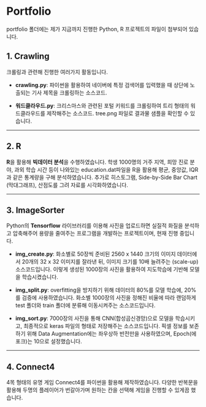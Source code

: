 # Portfolio
portfolio 폴더에는 제가 지금까지 진행한 Python, R 프로젝트의 파일이 첨부되어 있습니다. 

## 1. Crawling
   
   크롤링과 관련해 진행한 여러가지 활동입니다.
   - **crawling.py**: 파이썬을 활용하여 네이버에 특정 검색어를 입력했을 때 상단에 노출되는 기사 제목을 크롤링하는 소스코드. 
   
   - **워드클라우드.py**: 크리스마스와 관련된 포털 키워드를 크롤링하여 트리 형태의 워드클라우드를 제작해주는 소스코드. tree.png 파일로 결과물 샘플을 확인할 수 있습니다.

---

## 2. R

   **R**을 활용해 **빅데이터 분석**을 수행하였습니다. 
   학생 1000명의 거주 지역, 희망 진로 분야, 과외 학습 시간 등이 나와있는 education.dat파일을 R을 활용해 평균, 중앙값, IQR과 같은 통계량을 구해 분석하였습니다. 추가로 히스토그램, Side-by-Side Bar Chart (막대그래프), 산점도를 그려 자료를 시각화하였습니다. 

---

## 3. ImageSorter
   
   Python의 **Tensorflow** 라이브러리를 이용해 사진을 업로드하면 실질적 화질을 분석하고 압축해주어 용량을 줄여주는 프로그램을 개발하는 프로젝트이며, 현재 진행 중입니다. 
   
   - **img_create.py**: 화소별로 50장씩 준비된 2560 x 1440 크기의 이미지 데이터에서 20개의 32 x 32 이미지를 잘라낸 뒤, 이미지 크기를 10배 늘려주는 (scale-up) 소스코드입니다. 이렇게 생성된 1000장의 사진을 활용하여 지도학습에 기반해 모델을 학습시켰습니다. 
   
   - **img_split.py**: overfitting을 방지하기 위해 데이터의 80%를 모델 학습에, 20%를 검증에 사용하였습니다. 화소별 1000장의 사진을 정해진 비율에 따라 랜덤하게 test 폴더와 train 폴더에 분류해 이동시켜주는 소스코드입니다. 
   
   - **img_sort.py**: 7000장의 사진을 통해 CNN(합성곱신경망)으로 모델을 학습시키고, 최종적으로 keras 파일의 형태로 저장해주는 소스코드입니다. 픽셀 정보를 보존하기 위해 Data Augmentation에는 좌우상하 반전만을 사용하였으며, Epoch(에포크)는 10으로 설정했습니다. 

---

## 4. Connect4

   4목 형태의 유명 게임 Connect4를 파이썬을 활용해 제작하였습니다. 다양한 반복문을 활용해 두명의 플레이어가 번갈아가며 원하는 칸을 선택해 게임을 진행할 수 있게끔 했습니다. 

